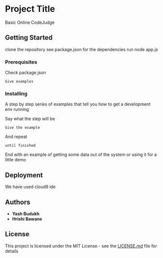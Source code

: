 # Project Title
Basic Online CodeJudge

## Getting Started
clone the repository see package.json for the dependencies run node app.js

### Prerequisites

Check package.json

```
Give examples
```

### Installing

A step by step series of examples that tell you how to get a development env running

Say what the step will be

```
Give the example
```

And repeat

```
until finished
```

End with an example of getting some data out of the system or using it for a little demo

## Deployment
We have used cloud9 ide

## Authors

* **Yash Budukh** 
* **Hrishi Bawane**

## License

This project is licensed under the MIT License - see the [LICENSE.md](LICENSE.md) file for details



